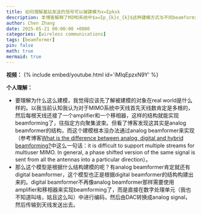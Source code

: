 ```yaml
---
title: 如何理解基站发送的信号可以被建模为x=Σpksk
description: 本博客解释了MIMO系统中$x=Σp_{k}s_{k}$这种建模方式与不同beamforming结构（analog, digital, hybrid）的关系，以及为什么该模型主要适用于digital beamformer。
author: Chen Zhang
date: 2025-05-21 00:00:00 +0800
categories: [wireless communications]
tags: [beamformer]
pin: false
math: true
mermaid: true
---
```


**视频：**
{% include embed/youtube.html id='iMIqEpzxN9Y' %}

**个人理解：**
- 要理解为什么这么建模，我觉得应该先了解被建模的对象在real world是什么样的。以我当前认知我认为对于MIMO系统中天线首先天线数肯定是多根的，然后每根天线还接了一个amplifier和一个移相器，这样的结构就能实现beamforming了，往指定方向聚集波束。但看了博客发现这其实是analog beamformer的结构，而这个建模根本没办法通过analog beamformer来实现（参考博客[What is the difference between analog, digital and hybrid beamforming?](https://wirelesspi.com/what-is-the-difference-between-analog-digital-and-hybrid-beamforming/)中这么一句话：it is difficult to support multiple streams for multiuser MIMO. In general, a phase shifted version of the same signal is sent from all the antennas into a particular direction）。
- 那么这个模型是根据什么结构建模的呢？有analog beamformer肯定就还有digital beamformer，这个模型也正是根据digital beamformer的结构构建出来的。digital beamformer不再像analog beamformer那样需要使用amplifier和移相器来实现beamforming了，而是直接在数字处理单元（我也不知道叫啥，姑且这么叫）中进行编码，然后由DAC转换成analog signal，然后传输到天线发送出去。

